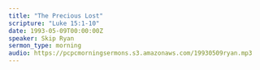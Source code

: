 ```yaml
---
title: "The Precious Lost"
scripture: "Luke 15:1-10"
date: 1993-05-09T00:00:00Z
speaker: Skip Ryan
sermon_type: morning
audio: https://pcpcmorningsermons.s3.amazonaws.com/19930509ryan.mp3 
---
```



